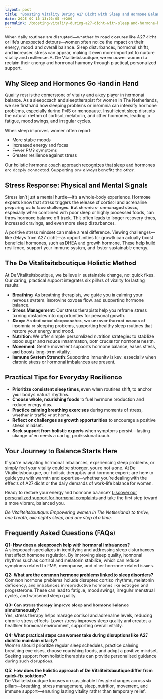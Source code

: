 ```yaml
---
layout: post
title: "Boosting Vitality During A27 Dicht with Sleep and Hormone Balance"
date: 2025-09-13 13:08:05 +0200
permalink: /boosting-vitality-during-a27-dicht-with-sleep-and-hormone-balance/
---
```

When daily routines are disrupted—whether by road closures like A27 dicht or life’s unexpected detours—women often notice the impact on their energy, mood, and overall balance. Sleep disturbances, hormonal shifts, and increased stress can appear, making it even more important to nurture vitality and resilience. At De Vitaliteitsboutique, we empower women to reclaim their energy and hormonal harmony through practical, personalized support.

## Why Sleep and Hormones Go Hand in Hand

Quality rest is the cornerstone of vitality and a key player in hormonal balance. As a sleepcoach and sleeptherapist for women in The Netherlands, we see firsthand how sleeping problems or insomnia can intensify hormone problems, especially during PMS or menopause. Insufficient sleep disrupts the natural rhythm of cortisol, melatonin, and other hormones, leading to fatigue, mood swings, and irregular cycles.

When sleep improves, women often report:

- More stable moods  
- Increased energy and focus  
- Fewer PMS symptoms  
- Greater resilience against stress

Our holistic hormone coach approach recognizes that sleep and hormones are deeply connected. Supporting one always benefits the other.

## Stress Response: Physical and Mental Signals

Stress isn’t just a mental hurdle—it’s a whole-body experience. Hormone experts know that stress triggers the release of cortisol and adrenaline, preparing us to face challenges. But chronic or unmanaged stress, especially when combined with poor sleep or highly processed foods, can throw hormone balance off track. This often leads to longer recovery times, increased cravings, and even more sleep disturbances.

A positive stress mindset can make a real difference. Viewing challenges—like delays from A27 dicht—as opportunities for growth can actually boost beneficial hormones, such as DHEA and growth hormone. These help build resilience, support your immune system, and foster sustainable energy.

## The De Vitaliteitsboutique Holistic Method

At De Vitaliteitsboutique, we believe in sustainable change, not quick fixes. Our caring, practical support integrates six pillars of vitality for lasting results:

- **Breathing**: As breathing therapists, we guide you in calming your nervous system, improving oxygen flow, and supporting hormone balance.  
- **Stress Management**: Our stress therapists help you reframe stress, turning obstacles into opportunities for personal growth.  
- **Sleep**: As dedicated sleepcoaches, we uncover the root causes of insomnia or sleeping problems, supporting healthy sleep routines that restore your energy and mood.  
- **Nutrition**: We offer simple, personalized nutrition strategies to stabilize blood sugar and reduce inflammation, both crucial for hormonal health.  
- **Movement**: Gentle movement supports hormone balance, eases stress, and boosts long-term vitality.  
- **Immune System Strength**: Supporting immunity is key, especially when chronic stress or hormonal imbalances are present.

## Practical Tips for Everyday Resilience

- **Prioritize consistent sleep times**, even when routines shift, to anchor your body’s natural rhythms.  
- **Choose whole, nourishing foods** to fuel hormone production and reduce energy dips.  
- **Practice calming breathing exercises** during moments of stress, whether in traffic or at home.  
- **Reflect on challenges as growth opportunities** to encourage a positive stress mindset.  
- **Seek support from holistic experts** when symptoms persist—lasting change often needs a caring, professional touch.

## Your Journey to Balance Starts Here

If you’re navigating hormonal imbalances, experiencing sleep problems, or simply feel your vitality could be stronger, you’re not alone. At De Vitaliteitsboutique, our holistic therapists and hormone experts are here to guide you with warmth and expertise—whether you’re dealing with the effects of A27 dicht or the daily demands of work-life balance for women.

Ready to restore your energy and hormone balance? [Discover our personalized support for hormonal complaints](https://devitaliteitsboutique.nl/hulp-hormonale-klachten/) and take the first step toward a more vibrant, balanced you.

*De Vitaliteitsboutique: Empowering women in The Netherlands to thrive, one breath, one night’s sleep, and one step at a time.*

## Frequently Asked Questions (FAQs)

**Q1: How does a sleepcoach help with hormonal imbalances?**  
A sleepcoach specializes in identifying and addressing sleep disturbances that affect hormone regulation. By improving sleep quality, hormonal rhythms such as cortisol and melatonin stabilize, which can reduce symptoms related to PMS, menopause, and other hormone-related issues.

**Q2: What are the common hormone problems linked to sleep disorders?**  
Common hormone problems include disrupted cortisol rhythms, melatonin deficiency, and imbalances in reproductive hormones like estrogen and progesterone. These can lead to fatigue, mood swings, irregular menstrual cycles, and worsened sleep quality.

**Q3: Can stress therapy improve sleep and hormone balance simultaneously?**  
Yes, stress therapy helps manage cortisol and adrenaline levels, reducing chronic stress effects. Lower stress improves sleep quality and creates a healthier hormonal environment, supporting overall vitality.

**Q4: What practical steps can women take during disruptions like A27 dicht to maintain vitality?**  
Women should prioritize regular sleep schedules, practice calming breathing exercises, choose nourishing foods, and adopt a positive mindset. Seeking support from holistic therapists can provide personalized guidance during such disruptions.

**Q5: How does the holistic approach of De Vitaliteitsboutique differ from quick-fix solutions?**  
De Vitaliteitsboutique focuses on sustainable lifestyle changes across six pillars—breathing, stress management, sleep, nutrition, movement, and immune support—ensuring lasting vitality rather than temporary relief.

<script type="application/ld+json">
{
  "@context": "https://schema.org",
  "@type": "BlogPosting",
  "headline": "Boosting Vitality During A27 Dicht with Sleep and Hormone Balance",
  "description": "Empowering women in The Netherlands to restore vitality through holistic sleep and hormone balance support during disruptions like A27 dicht.",
  "author": {
    "@type": "Person",
    "name": "De Vitaliteitsboutique",
    "description": "At De Vitaliteitsboutique, we empower women to enhance their vitality through personalized, practical guidance in six key areas: breathing, stress management, sleep, nutrition, movement, and immune system strength."
  },
  "publisher": {
    "@type": "Person",
    "name": "De Vitaliteitsboutique"
  },
  "datePublished": "2024-06-01",
  "mainEntityOfPage": {
    "@type": "WebPage",
    "@id": "https://devitaliteitsboutique.nl/blog/boosting-vitality-a27-dicht-sleep-hormone"
  },
  "keywords": "Sleepcoach, Sleeptherapist, Hormone therapist, Hormone expert, Stress therapist, stress coach, breathing therapist, Holistic hormone coach, Vitality, Sleeping problems, Hormone problems, Menopause, PMS, Hormone balance, Sleep and hormones, Holistic therapist, insomnia, Women's holistic health, Burnout prevention for women, Work-life balance for women, The Netherlands"
}
</script>

<script type="application/ld+json">
{
  "@context": "https://schema.org",
  "@type": "FAQPage",
  "mainEntity": [
    {
      "@type": "Question",
      "name": "How does a sleepcoach help with hormonal imbalances?",
      "acceptedAnswer": {
        "@type": "Answer",
        "text": "A sleepcoach specializes in identifying and addressing sleep disturbances that affect hormone regulation. By improving sleep quality, hormonal rhythms such as cortisol and melatonin stabilize, which can reduce symptoms related to PMS, menopause, and other hormone-related issues."
      }
    },
    {
      "@type": "Question",
      "name": "What are the common hormone problems linked to sleep disorders?",
      "acceptedAnswer": {
        "@type": "Answer",
        "text": "Common hormone problems include disrupted cortisol rhythms, melatonin deficiency, and imbalances in reproductive hormones like estrogen and progesterone. These can lead to fatigue, mood swings, irregular menstrual cycles, and worsened sleep quality."
      }
    },
    {
      "@type": "Question",
      "name": "Can stress therapy improve sleep and hormone balance simultaneously?",
      "acceptedAnswer": {
        "@type": "Answer",
        "text": "Yes, stress therapy helps manage cortisol and adrenaline levels, reducing chronic stress effects. Lower stress improves sleep quality and creates a healthier hormonal environment, supporting overall vitality."
      }
    },
    {
      "@type": "Question",
      "name": "What practical steps can women take during disruptions like A27 dicht to maintain vitality?",
      "acceptedAnswer": {
        "@type": "Answer",
        "text": "Women should prioritize regular sleep schedules, practice calming breathing exercises, choose nourishing foods, and adopt a positive mindset. Seeking support from holistic therapists can provide personalized guidance during such disruptions."
      }
    },
    {
      "@type": "Question",
      "name": "How does the holistic approach of De Vitaliteitsboutique differ from quick-fix solutions?",
      "acceptedAnswer": {
        "@type": "Answer",
        "text": "De Vitaliteitsboutique focuses on sustainable lifestyle changes across six pillars—breathing, stress management, sleep, nutrition, movement, and immune support—ensuring lasting vitality rather than temporary relief."
      }
    }
  ]
}
</script>